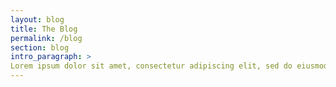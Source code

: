 ```yaml
---
layout: blog
title: The Blog
permalink: /blog
section: blog
intro_paragraph: >
Lorem ipsum dolor sit amet, consectetur adipiscing elit, sed do eiusmod tempor incididunt ut labore et dolore magna aliqua.
---
```

